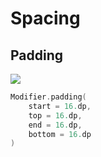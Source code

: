# Spacing

## Padding

![](https://developer.android.com/static/codelabs/basic-android-kotlin-compose-add-images/img/2e96e127f9f8c7_1920.png)

```kotlin
Modifier.padding(
    start = 16.dp,
    top = 16.dp,
    end = 16.dp,
    bottom = 16.dp
)
```
